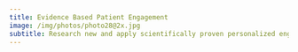 ```yaml
---
title: Evidence Based Patient Engagement
image: /img/photos/photo28@2x.jpg
subtitle: Research new and apply scientifically proven personalized engagement strategies in your patient population
---
```


